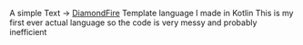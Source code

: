 A simple Text -> [DiamondFire](https://mcdiamondfire.com/home/) Template language I made in Kotlin
This is my first ever actual language so the code is very messy and probably inefficient
